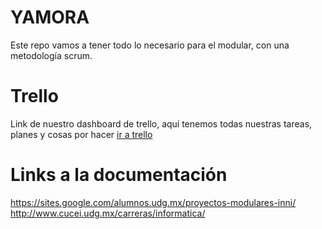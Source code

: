 # YAMORA
Este repo vamos a tener todo lo necesario para el modular, con una metodología scrum.

# Trello
Link de nuestro dashboard de trello, aquí tenemos todas nuestras tareas, planes y cosas por hacer [ir a trello](https://trello.com/b/mriD8Nmb/yamora-rentals)

# Links a la documentación
https://sites.google.com/alumnos.udg.mx/proyectos-modulares-inni/
http://www.cucei.udg.mx/carreras/informatica/
